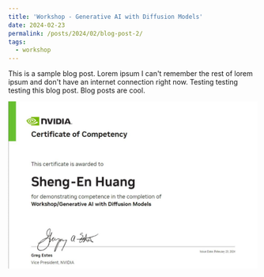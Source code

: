 ```yaml
---
title: 'Workshop - Generative AI with Diffusion Models'
date: 2024-02-23
permalink: /posts/2024/02/blog-post-2/
tags:
  - workshop
---
```


This is a sample blog post. Lorem ipsum I can't remember the rest of lorem ipsum and don't have an internet connection right now. Testing testing testing this blog post. Blog posts are cool.


![alt text](/images/nvidia_certificate.JPG)
